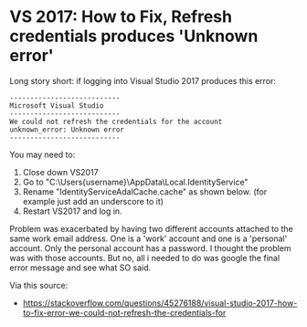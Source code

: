 # VS 2017: How to Fix, Refresh credentials produces 'Unknown error'



Long story short: if logging into Visual Studio 2017 produces this error:
 
	---------------------------
	Microsoft Visual Studio
	---------------------------
	We could not refresh the credentials for the account  
	unknown_error: Unknown error
	---------------------------


You may need to:

1.	Close down VS2017
2.	Go to "C:\Users\{username}\AppData\Local\.IdentityService"
3.	Rename "IdentityServiceAdalCache.cache" as shown below. (for example just add an underscore to it)
4.	Restart VS2017 and log in. 


Problem was exacerbated by having two different accounts attached to the same work email address. One is a 'work' account and one is a 'personal' account. Only the personal account has a password. I thought the problem was with those accounts. But no, all i needed to do was google the final error message and see what SO said.


Via this source: 

* <https://stackoverflow.com/questions/45276188/visual-studio-2017-how-to-fix-error-we-could-not-refresh-the-credentials-for>

